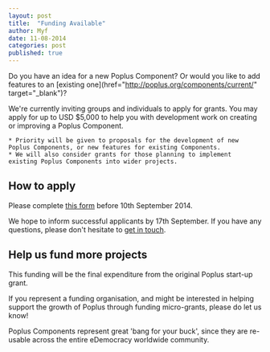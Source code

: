 ```yaml
---
layout: post
title:  "Funding Available"
author: Myf
date: 11-08-2014
categories: post
published: true
---
```


Do you have an idea for a new Poplus Component? Or would you like to add features to an [existing one](href="http://poplus.org/components/current/" target="_blank")?

We're currently inviting groups and individuals to apply for grants. You may apply for up to USD $5,000 to help you with development work on creating or improving a Poplus Component.

	* Priority will be given to proposals for the development of new Poplus Components, or new features for existing Components.
	* We will also consider grants for those planning to implement existing Poplus Components into wider projects.
	
## How to apply ##
Please complete [this form](https://docs.google.com/forms/d/1s0vJ2tDugRhqc74HQ39kmQpQ8noK8WF3R-wLFbyfToE/viewform) before 10th September 2014.

We hope to inform successful applicants by 17th September. If you have any questions, please don't hesitate to [get in touch](mailto:hello@mysociety.org).

## Help us fund more projects ##
This funding will be the final expenditure from the original Poplus start-up grant.

If you represent a funding organisation, and might be interested in helping support the growth of Poplus through funding micro-grants, please do let us know! 

Poplus Components represent great 'bang for your buck', since they are re-usable across the entire eDemocracy worldwide community.
